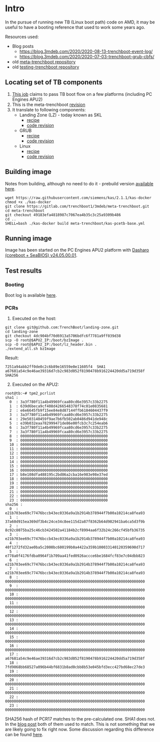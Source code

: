 # Intro

In the pursue of running new TB (Linux boot path) code on AMD, it may be useful
to have a booting reference that used to work some years ago.

Resources used:
* Blog posts
  - https://blog.3mdeb.com/2020/2020-08-13-trenchboot-event-log/
  - https://blog.3mdeb.com/2020/2020-07-03-trenchboot-grub-cbfs/
* old [meta-trenchboot repository](https://gitlab.com/trenchboot1/3mdeb/meta-trenchboot)
* old [testing-trenchboot repository](https://gitlab.com/trenchboot1/3mdeb/testing-trenchboot)

## Locating set of TB components

1. [This job](https://gitlab.com/trenchboot1/3mdeb/meta-trenchboot/-/jobs/660143007)
   claims to pass TB boot flow on a few platforms (including PC Engines APU2)
2. This is the meta-trenchboot
  [revision](https://gitlab.com/trenchboot1/3mdeb/meta-trenchboot/-/tree/49183efa4818987c7067ea4b35c3c25a9309b486)
3. It translate to following components:
   - Landing Zone (LZ) - today known as SKL
     - [recipe](https://gitlab.com/trenchboot1/3mdeb/meta-trenchboot/-/blob/49183efa4818987c7067ea4b35c3c25a9309b486/dynamic-layers/openembedded-layer/recipes-support/landing-zone/landing-zone_0.3.0.bb)
     - [code revision](https://github.com/TrenchBoot/landing-zone/commit/4dc904bf70d6913a5706bdfc6f7781a9ff039d38)
   - GRUB
     - [recipe](https://gitlab.com/trenchboot1/3mdeb/meta-trenchboot/-/blob/49183efa4818987c7067ea4b35c3c25a9309b486/dynamic-layers/openembedded-layer/recipes-bsp/grub/grub-tb_git.bb)
     - [code revision](https://github.com/3mdeb/grub2/tree/d6fa0d1f92446243e34e009361470f5730869ee9)
   - Linux
     - [recipe](https://gitlab.com/trenchboot1/3mdeb/meta-trenchboot/-/blob/49183efa4818987c7067ea4b35c3c25a9309b486/dynamic-layers/openembedded-layer/recipes-kernel/linux/linux-tb_5.5.bb)
     - [code revision](https://github.com/TrenchBoot/linux/tree/eed5cdf480ee3761d18294d64ac7e2184229b51c)

## Building image

Notes from building, although no need to do it - prebuild version
[available here](https://cloud.3mdeb.com/index.php/s/P8sxp9LQjFZNNDk).

```
wget https://raw.githubusercontent.com/siemens/kas/2.1.1/kas-docker
chmod +x ./kas-docker
git clone https://gitlab.com/trenchboot1/3mdeb/meta-trenchboot.git
cd meta-trenchboot
git checkout 49183efa4818987c7067ea4b35c3c25a9309b486
cd ..
SHELL=bash ./kas-docker build meta-trenchboot/kas-pcetb-base.yml
```

## Running image

Image has been started on the PC Engines APU2 platform with
[Dasharo (coreboot + SeaBIOS) v24.05.00.01](https://docs.dasharo.com/variants/pc_engines/releases_seabios/#v24050001-2024-06-28).

## Test results

### Booting

Boot log is available [here](../logs/28_06_2024_tb_legacy_boot.log).

### PCRs

1. Executed on the host:

```
git clone git@github.com:TrenchBoot/landing-zone.git
cd landing-zone
git checkout 4dc904bf70d6913a5706bdfc6f7781a9ff039d38
scp -O root@$APU2_IP:/boot/bzImage .
scp -O root@$APU2_IP:/boot/lz_header.bin .
./extend_all.sh bzImage
```

Result:

```
7251a94abb2ff0de0c2c6b89e16559e0e11605f4  SHA1
a67681a54c9e46ae39316d7cb2c983d052f8190478b916224420dd5a719d358f  SHA256
```

2. Executed on the APU2:

```
root@tb:~# tpm2_pcrlist
sha1 :
  0  : 3a3f780f11a4b49969fcaa80cd6e3957c33b2275
  1  : 639d6beca9cf408d4266548378f74c01e0835681
  2  : e6e6645fb9f15ee84e8d87144ffb6184604437f9
  3  : 3a3f780f11a4b49969fcaa80cd6e3957c33b2275
  4  : 29e503140459f9ae7b6fb502ab0486d941de948c
  5  : e39b032eaa782999471de86e00fcb3c7c254eab6
  6  : 3a3f780f11a4b49969fcaa80cd6e3957c33b2275
  7  : 3a3f780f11a4b49969fcaa80cd6e3957c33b2275
  8  : 0000000000000000000000000000000000000000
  9  : 0000000000000000000000000000000000000000
  10 : 0000000000000000000000000000000000000000
  11 : 0000000000000000000000000000000000000000
  12 : 0000000000000000000000000000000000000000
  13 : 0000000000000000000000000000000000000000
  14 : 0000000000000000000000000000000000000000
  15 : 0000000000000000000000000000000000000000
  16 : 0000000000000000000000000000000000000000
  17 : b8e108dfa488195c2bd86a2cba16e983e98e37ed
  18 : 0000000000000000000000000000000000000000
  19 : 0000000000000000000000000000000000000000
  20 : 0000000000000000000000000000000000000000
  21 : 0000000000000000000000000000000000000000
  22 : 0000000000000000000000000000000000000000
  23 : 0000000000000000000000000000000000000000
sha256 :
  0  : e21b703ee69c77476bccb43ec0336a9a1b2914b378944f7b00a10214ca8fea93
  1  : 37a60d915ea369df3b4c24ce34c8ee115d2a87f8362b64d982941ba6ca5d3f9b
  2  : 8c92c8075ba25c46cb3424502a41184b2cf8994aa6f32b24c266cf45bfb36735
  3  : e21b703ee69c77476bccb43ec0336a9a1b2914b378944f7b00a10214ca8fea93
  4  : 40f1272fd32ae0ba5c2000bc600199b0a4422a359b100033140120359690d717
  5  : e778a0f4176fdba0964f1b709aa41fed0926accce6be1684fcf83e7c04dbb823
  6  : e21b703ee69c77476bccb43ec0336a9a1b2914b378944f7b00a10214ca8fea93
  7  : e21b703ee69c77476bccb43ec0336a9a1b2914b378944f7b00a10214ca8fea93
  8  : 0000000000000000000000000000000000000000000000000000000000000000
  9  : 0000000000000000000000000000000000000000000000000000000000000000
  10 : 0000000000000000000000000000000000000000000000000000000000000000
  11 : 0000000000000000000000000000000000000000000000000000000000000000
  12 : 0000000000000000000000000000000000000000000000000000000000000000
  13 : 0000000000000000000000000000000000000000000000000000000000000000
  14 : 0000000000000000000000000000000000000000000000000000000000000000
  15 : 0000000000000000000000000000000000000000000000000000000000000000
  16 : 0000000000000000000000000000000000000000000000000000000000000000
  17 : a67681a54c9e46ae39316d7cb2c983d052f8190478b916224420dd5a719d358f
  18 : 7fd9068bb68527a096b44bf6831b8ad0cbb8b53e045bfd3ecc427bd68ec27de3
  19 : 0000000000000000000000000000000000000000000000000000000000000000
  20 : 0000000000000000000000000000000000000000000000000000000000000000
  21 : 0000000000000000000000000000000000000000000000000000000000000000
  22 : 0000000000000000000000000000000000000000000000000000000000000000
  23 : 0000000000000000000000000000000000000000000000000000000000000000
```

SHA256 hash of PCR17 matches to the pre-calculated one.
SHA1 does not.
In the [blog post](https://blog.3mdeb.com/2020/2020-08-13-trenchboot-event-log/)
both of them used to match. This is not something that we are likely going to
fix right now. Some discussion regarding this difference can be found
[here](https://github.com/TrenchBoot/test-results/pull/2#discussion_r1659104263).
